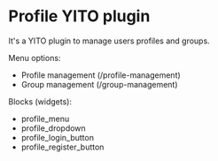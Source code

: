 # Profile YITO plugin

It's a YITO plugin to manage users profiles and groups.

Menu options:

* Profile management (/profile-management)
* Group management (/group-management)

Blocks (widgets):

* profile_menu
* profile_dropdown
* profile_login_button
* profile_register_button